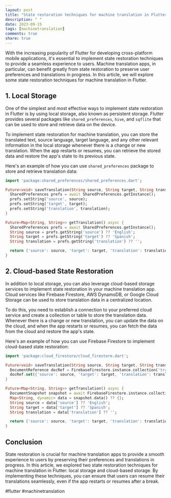 ```yaml
---
layout: post
title: "State restoration techniques for machine translation in Flutter"
description: " "
date: 2023-09-15
tags: [machinetranslation]
comments: true
share: true
---
```


With the increasing popularity of Flutter for developing cross-platform mobile applications, it's essential to implement state restoration techniques to provide a seamless experience to users. Machine translation apps, in particular, can benefit greatly from state restoration to preserve user preferences and translations in progress. In this article, we will explore some state restoration techniques for machine translation in Flutter.

## 1. Local Storage

One of the simplest and most effective ways to implement state restoration in Flutter is by using local storage, also known as persistent storage. Flutter provides several packages like `shared_preferences`, `hive`, and `sqflite` that can be used to store and retrieve data on the device.

To implement state restoration for machine translation, you can store the translated text, source language, target language, and any other relevant information in the local storage whenever there is a change or new translation. When the app restarts or resumes, you can retrieve the stored data and restore the app's state to its previous state.

Here's an example of how you can use `shared_preferences` package to store and retrieve translation data:

```dart
import 'package:shared_preferences/shared_preferences.dart';

Future<void> saveTranslation(String source, String target, String translation) async {
  SharedPreferences prefs = await SharedPreferences.getInstance();
  prefs.setString('source', source);
  prefs.setString('target', target);
  prefs.setString('translation', translation);
}

Future<Map<String, String>> getTranslation() async {
  SharedPreferences prefs = await SharedPreferences.getInstance();
  String source = prefs.getString('source') ?? 'English';
  String target = prefs.getString('target') ?? 'Spanish';
  String translation = prefs.getString('translation') ?? '';

  return {'source': source, 'target': target, 'translation': translation};
}
```

## 2. Cloud-based State Restoration

In addition to local storage, you can also leverage cloud-based storage services to implement state restoration in your machine translation app. Cloud services like Firebase Firestore, AWS DynamoDB, or Google Cloud Storage can be used to store translation data in a centralized location.

To do this, you need to establish a connection to your preferred cloud service and create a collection or table to store the translation data. Whenever there is a change or new translation, you can update the data on the cloud, and when the app restarts or resumes, you can fetch the data from the cloud and restore the app's state.

Here's an example of how you can use Firebase Firestore to implement cloud-based state restoration:

```dart
import 'package:cloud_firestore/cloud_firestore.dart';

Future<void> saveTranslation(String source, String target, String translation) async {
  DocumentReference docRef = FirebaseFirestore.instance.collection('translations').doc('translation');
  docRef.set({'source': source, 'target': target, 'translation': translation});
}

Future<Map<String, String>> getTranslation() async {
  DocumentSnapshot snapshot = await FirebaseFirestore.instance.collection('translations').doc('translation').get();
  Map<String, dynamic> data = snapshot.data() ?? {};
  String source = data['source'] ?? 'English';
  String target = data['target'] ?? 'Spanish';
  String translation = data['translation'] ?? '';

  return {'source': source, 'target': target, 'translation': translation};
}
```

## Conclusion

State restoration is crucial for machine translation apps to provide a smooth experience to users by preserving their preferences and translations in progress. In this article, we explored two state restoration techniques for machine translation in Flutter: local storage and cloud-based storage. By implementing these techniques, you can ensure that users can resume their translations seamlessly, even if the app restarts or resumes after a break.

#flutter #machinetranslation